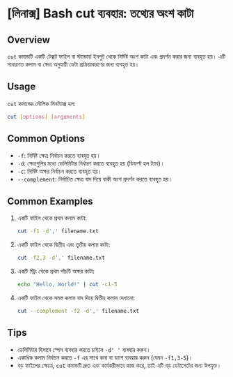 # [লিনাক্স] Bash cut ব্যবহার: তথ্যের অংশ কাটা

## Overview
`cut` কমান্ডটি একটি টেক্সট ফাইল বা স্ট্যান্ডার্ড ইনপুট থেকে নির্দিষ্ট অংশ কাটা এবং প্রদর্শন করার জন্য ব্যবহৃত হয়। এটি সাধারণত কলাম বা ক্ষেত্র অনুযায়ী ডেটা প্রক্রিয়াকরণের জন্য ব্যবহৃত হয়।

## Usage
`cut` কমান্ডের মৌলিক সিনট্যাক্স হল:

```bash
cut [options] [arguments]
```

## Common Options
- `-f`: নির্দিষ্ট ক্ষেত্র নির্বাচন করতে ব্যবহৃত হয়।
- `-d`: ক্ষেত্রগুলির মধ্যে ডেলিমিটার নির্ধারণ করতে ব্যবহৃত হয় (ডিফল্ট হল ট্যাব)।
- `-c`: নির্দিষ্ট অক্ষর নির্বাচন করতে ব্যবহৃত হয়।
- `--complement`: নির্বাচিত ক্ষেত্র বাদ দিয়ে বাকী অংশ প্রদর্শন করতে ব্যবহৃত হয়।

## Common Examples
1. একটি ফাইল থেকে প্রথম কলাম কাটা:
   ```bash
   cut -f1 -d',' filename.txt
   ```

2. একটি ফাইল থেকে দ্বিতীয় এবং তৃতীয় কলাম কাটা:
   ```bash
   cut -f2,3 -d',' filename.txt
   ```

3. একটি স্ট্রিং থেকে প্রথম পাঁচটি অক্ষর কাটা:
   ```bash
   echo "Hello, World!" | cut -c1-5
   ```

4. একটি ফাইল থেকে সমস্ত কলাম বাদ দিয়ে দ্বিতীয় কলাম দেখানো:
   ```bash
   cut --complement -f2 -d',' filename.txt
   ```

## Tips
- ডেলিমিটার হিসাবে স্পেস ব্যবহার করতে চাইলে `-d' '` ব্যবহার করুন।
- একাধিক কলাম নির্বাচন করতে `-f` এর সাথে কমা বা ড্যাশ ব্যবহার করুন (যেমন `-f1,3-5`)।
- বড় ফাইলের ক্ষেত্রে, `cut` কমান্ডটি দ্রুত এবং কার্যকরীভাবে কাজ করে, তাই এটি বড় ডেটাসেটের জন্য উপযুক্ত।